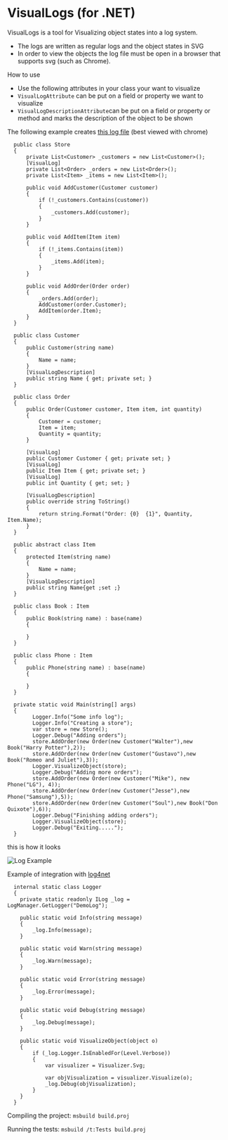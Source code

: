 VisualLogs (for .NET)
==========

VisualLogs is a tool for Visualizing object states into a log system.

* The logs are written as regular logs and the object states in SVG
* In order to view the objects the log file must be open in a browser that supports svg (such as Chrome).

How to use
* Use the following attributes in your class your want to visualize
* `VisualLogAttribute` can be put on a field or property we want to visualize
* `VisualLogDescriptionAttribute`can be put on a field or property or method and marks the description of the object to be shown

The following example creates [this log file](https://rawgithub.com/pablito900/VisualLogs/master/ClientExample/examplelog.html) (best viewed with chrome) 


      public class Store
      {
          private List<Customer> _customers = new List<Customer>();
          [VisualLog]
          private List<Order> _orders = new List<Order>();
          private List<Item> _items = new List<Item>();
  
          public void AddCustomer(Customer customer)
          {
              if (!_customers.Contains(customer))
              {
                  _customers.Add(customer);
              }
          }
  
          public void AddItem(Item item)
          {
              if (!_items.Contains(item))
              {
                  _items.Add(item);
              }
          }
  
          public void AddOrder(Order order)
          {
              _orders.Add(order);
              AddCustomer(order.Customer);
              AddItem(order.Item);
          }
      }
  
      public class Customer
      {
          public Customer(string name)
          {
              Name = name;
          }
          [VisualLogDescription]
          public string Name { get; private set; }
      }
  
      public class Order
      {
          public Order(Customer customer, Item item, int quantity)
          {
              Customer = customer;
              Item = item;
              Quantity = quantity;
          }
  
          [VisualLog]
          public Customer Customer { get; private set; }
          [VisualLog]
          public Item Item { get; private set; }
          [VisualLog]
          public int Quantity { get; set; }
  
          [VisualLogDescription]
          public override string ToString()
          {
              return string.Format("Order: {0}  {1}", Quantity, Item.Name);
          }
      }
  
      public abstract class Item
      {
          protected Item(string name)
          {
              Name = name;
          }
          [VisualLogDescription]
          public string Name{get ;set ;}
      }
  
      public class Book : Item
      {
          public Book(string name) : base(name)
          {
              
          }
      }
  
      public class Phone : Item
      {
          public Phone(string name) : base(name)
          {
              
          }
      }
        
      private static void Main(string[] args)
      {
            Logger.Info("Some info log");
            Logger.Info("Creating a store");
            var store = new Store();
            Logger.Debug("Adding orders");
            store.AddOrder(new Order(new Customer("Walter"),new Book("Harry Potter"),2));
            store.AddOrder(new Order(new Customer("Gustavo"),new Book("Romeo and Juliet"),3));
            Logger.VisualizeObject(store);
            Logger.Debug("Adding more orders");
            store.AddOrder(new Order(new Customer("Mike"), new Phone("LG"), 4));
            store.AddOrder(new Order(new Customer("Jesse"),new Phone("Samsung"),5));
            store.AddOrder(new Order(new Customer("Soul"),new Book("Don Quixote"),6));
            Logger.Debug("Finishing adding orders");
            Logger.VisualizeObject(store);
            Logger.Debug("Exiting.....");
      }

this is how it looks

![Log Example](https://raw.github.com/pablito900/VisualLogs/master/ClientExample/example1.png)

Example of integration with [log4net](http://logging.apache.org/log4net/)

      internal static class Logger
      {
        private static readonly ILog _log = LogManager.GetLogger("DemoLog");
      
        public static void Info(string message)
        {
            _log.Info(message);
        }
      
        public static void Warn(string message)
        {
            _log.Warn(message);
        }
      
        public static void Error(string message)
        {
            _log.Error(message);
        }
      
        public static void Debug(string message)
        {
            _log.Debug(message);
        }
      
        public static void VisualizeObject(object o)
        {
            if (_log.Logger.IsEnabledFor(Level.Verbose))
            {
                var visualizer = Visualizer.Svg;
      
                var objVisualization = visualizer.Visualize(o);
                _log.Debug(objVisualization);
            }
        }
      }

Compiling the project:
`msbuild build.proj`

Running the tests:
`msbuild /t:Tests build.proj`
